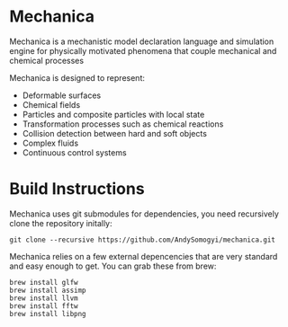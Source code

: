 # Mechanica

Mechanica is a mechanistic model declaration language and simulation engine for physically motivated phenomena that couple mechanical and chemical processes

Mechanica is designed to represent:

* Deformable surfaces
* Chemical fields
* Particles and composite particles with local state
* Transformation processes such as chemical reactions
* Collision detection between hard and soft objects
* Complex fluids
* Continuous control systems

# Build Instructions

Mechanica uses git submodules for dependencies, you need recursively clone the repository initally: 

```
git clone --recursive https://github.com/AndySomogyi/mechanica.git
```

Mechanica relies on a few external depencencies that are very standard and easy enough to get. You can grab these from brew:

```
brew install glfw
brew install assimp
brew install llvm
brew install fftw
brew install libpng
```
